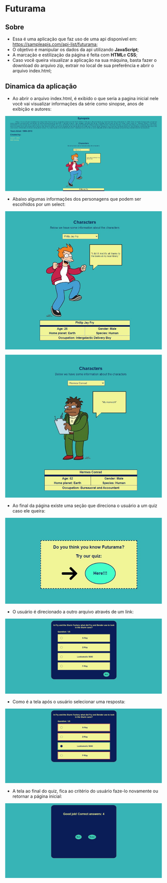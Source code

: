 # Futurama
## Sobre

* Essa é uma aplicação que faz uso de uma api disponível em: https://sampleapis.com/api-list/futurama;
* O objetivo é manipular os dados da api utilizando **JavaScript**;
* A marcação e estilização da página é feita com **HTML**e **CSS**;
* Caso você queira visualizar a aplicação na sua máquina, basta fazer o download do arquivo zip, extrair no local de sua preferência e abrir o arquivo index.html;

## Dinamica da aplicação
* Ao abrir o arquivo index.html, é exibido o que seria a pagina inicial nele você vai visualizar informações da série como sinopse, anos de exibição e autores:

![](ex1.jpg)

* Abaixo algumas informações dos personagens que podem ser escolhidos por um select:

![](ex2.jpg)

![](ex3.jpg)

* Ao final da página existe uma seção que direciona o usuário a um quiz caso ele queira:

![](ex4.jpg)

* O usuário é direcionado a outro arquivo através de um link:

![](ex5.jpg)

* Como é a tela após o usuário selecionar uma resposta:

![](ex6.jpg)

* A tela ao final do quiz, fica ao critério do usuário faze-lo novamente ou retornar a página inicial:

![](ex7.jpg)
